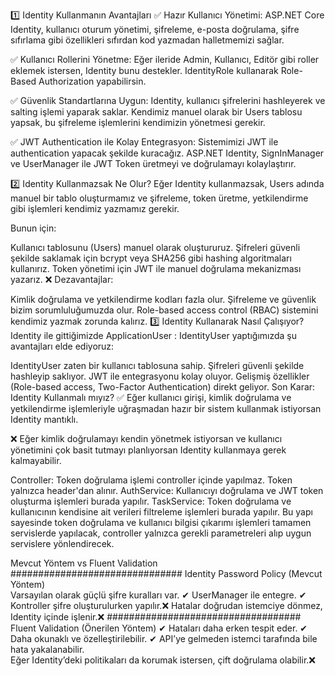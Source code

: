 1️⃣ Identity Kullanmanın Avantajları
✅ Hazır Kullanıcı Yönetimi:
ASP.NET Core Identity, kullanıcı oturum yönetimi, şifreleme, e-posta doğrulama, şifre sıfırlama gibi özellikleri sıfırdan kod yazmadan halletmemizi sağlar.

✅ Kullanıcı Rollerini Yönetme:
Eğer ileride Admin, Kullanıcı, Editör gibi roller eklemek istersen, Identity bunu destekler. IdentityRole kullanarak Role-Based Authorization yapabilirsin.

✅ Güvenlik Standartlarına Uygun:
Identity, kullanıcı şifrelerini hashleyerek ve salting işlemi yaparak saklar. Kendimiz manuel olarak bir Users tablosu yapsak, bu şifreleme işlemlerini kendimizin yönetmesi gerekir.

✅ JWT Authentication ile Kolay Entegrasyon:
Sistemimizi JWT ile authentication yapacak şekilde kuracağız. ASP.NET Identity, SignInManager ve UserManager ile JWT Token üretmeyi ve doğrulamayı kolaylaştırır.

2️⃣ Identity Kullanmazsak Ne Olur?
Eğer Identity kullanmazsak, Users adında manuel bir tablo oluşturmamız ve şifreleme, token üretme, yetkilendirme gibi işlemleri kendimiz yazmamız gerekir.

Bunun için:

Kullanıcı tablosunu (Users) manuel olarak oluştururuz.
Şifreleri güvenli şekilde saklamak için bcrypt veya SHA256 gibi hashing algoritmaları kullanırız.
Token yönetimi için JWT ile manuel doğrulama mekanizması yazarız.
❌ Dezavantajlar:

Kimlik doğrulama ve yetkilendirme kodları fazla olur.
Şifreleme ve güvenlik bizim sorumluluğumuzda olur.
Role-based access control (RBAC) sistemini kendimiz yazmak zorunda kalırız.
3️⃣ Identity Kullanarak Nasıl Çalışıyor?
Identity ile gittiğimizde ApplicationUser : IdentityUser yaptığımızda şu avantajları elde ediyoruz:

IdentityUser zaten bir kullanıcı tablosuna sahip.
Şifreleri güvenli şekilde hashleyip saklıyor.
JWT ile entegrasyonu kolay oluyor.
Gelişmiş özellikler (Role-based access, Two-Factor Authentication) direkt geliyor.
Son Karar: Identity Kullanmalı mıyız?
✅ Eğer kullanıcı girişi, kimlik doğrulama ve yetkilendirme işlemleriyle uğraşmadan hazır bir sistem kullanmak istiyorsan Identity mantıklı.

❌ Eğer kimlik doğrulamayı kendin yönetmek istiyorsan ve kullanıcı yönetimini çok basit tutmayı planlıyorsan Identity kullanmaya gerek kalmayabilir.

Controller: Token doğrulama işlemi controller içinde yapılmaz. Token yalnızca header'dan alınır.
AuthService: Kullanıcıyı doğrulama ve JWT token oluşturma işlemleri burada yapılır.
TaskService: Token doğrulama ve kullanıcının kendisine ait verileri filtreleme işlemleri burada yapılır.
Bu yapı sayesinde token doğrulama ve kullanıcı bilgisi çıkarımı işlemleri tamamen servislerde yapılacak, controller yalnızca gerekli parametreleri alıp uygun servislere yönlendirecek.




Mevcut Yöntem vs Fluent Validation
###############################
Identity Password Policy (Mevcut Yöntem)	
Varsayılan olarak güçlü şifre kuralları var. ✔ 
UserManager ile entegre.	✔ 
Kontroller şifre oluşturulurken yapılır.❌
Hatalar doğrudan istemciye dönmez, Identity içinde işlenir.❌
###################################
Fluent Validation (Önerilen Yöntem)	
✔ Hataları daha erken tespit eder.
✔ Daha okunaklı ve özelleştirilebilir.
✔ API’ye gelmeden istemci tarafında bile hata yakalanabilir.	
Eğer Identity’deki politikaları da korumak istersen, çift doğrulama olabilir.❌ 
